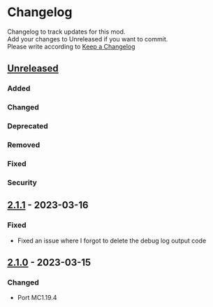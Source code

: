 # Changelog
Changelog to track updates for this mod.  
    Add your changes to Unreleased if you want to commit.  
    Please write according to [Keep a Changelog](https://keepachangelog.com/en/1.0.0/)

## [Unreleased]

### Added

### Changed

### Deprecated

### Removed

### Fixed

### Security

## [2.1.1] - 2023-03-16

### Fixed
- Fixed an issue where I forgot to delete the debug log output code

## [2.1.0] - 2023-03-15

### Changed
- Port MC1.19.4

[Unreleased]: https://github.com/MORIMORI0317/GameMenuModOption/compare/v2.1.1...HEAD
[2.1.1]: https://github.com/MORIMORI0317/GameMenuModOption/compare/v2.1.0...v2.1.1
[2.1.0]: https://github.com/MORIMORI0317/GameMenuModOption/commits/v2.1.0
